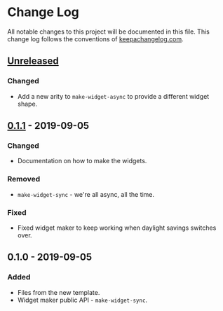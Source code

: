 # Change Log
All notable changes to this project will be documented in this file. This change log follows the conventions of [keepachangelog.com](http://keepachangelog.com/).

## [Unreleased]
### Changed
- Add a new arity to `make-widget-async` to provide a different widget shape.

## [0.1.1] - 2019-09-05
### Changed
- Documentation on how to make the widgets.

### Removed
- `make-widget-sync` - we're all async, all the time.

### Fixed
- Fixed widget maker to keep working when daylight savings switches over.

## 0.1.0 - 2019-09-05
### Added
- Files from the new template.
- Widget maker public API - `make-widget-sync`.

[Unreleased]: https://github.com/your-name/cftbat/compare/0.1.1...HEAD
[0.1.1]: https://github.com/your-name/cftbat/compare/0.1.0...0.1.1
